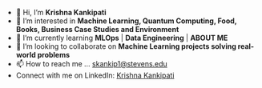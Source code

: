 - 👋 Hi, I’m <b>Krishna Kankipati</b>
- 👀 I’m interested in <b>Machine Learning, Quantum Computing, Food, Books, Business Case Studies and Environment</b>
- 🌱 I’m currently learning <b>MLOps</b> | <b>Data Engineering</b> | <b>ABOUT ME</b>
- 💞️ I’m looking to collaborate on <b>Machine Learning projects solving real-world problems</b>
- 📫 How to reach me ... skankip1@stevens.edu
- <div class="badge-base LI-profile-badge" data-locale="en_US" data-size="large" data-theme="light" data-type="HORIZONTAL" data-vanity="krishnacse" data-version="v1"> Connect with me on LinkedIn: <a class="badge-base__link LI-simple-link" href="https://www.linkedin.com/in/krishnacse?trk=profile-badge">Krishna Kankipati</a></div>
<!---
Krishna2709/Krishna2709 is a ✨ special ✨ repository because its `README.md` (this file) appears on your GitHub profile.
You can click the Preview link to take a look at your changes.
--->
